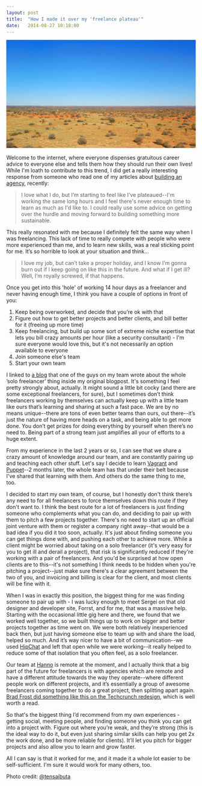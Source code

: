 ```yaml
---
layout: post
title:  "How I made it over my 'freelance plateau'"
date:   2014-08-27 10:18:00
---
```


![Desert](/media/2014/08/27/desert.jpg)

Welcome to the internet, where everyone dispenses gratuitous career advice to everyone else and tells them how they should run their own lives! While I'm loath to contribute to this trend, I did get a really interesting response from someone who read one of my articles about [building an agency](/2014/05/freelancer-to-agency/), recently:

> I love what I do, but I’m starting to feel like I’ve plateaued--I'm working the same long hours and I feel there's never enough time to learn as much as I'd like to. I could really use some advice on getting over the hurdle and moving forward to building something more sustainable.

This really resonated with me because I definitely felt the same way when I was freelancing. This lack of time to really compete with people who were more experienced than me, and to learn new skills, was a real sticking point for me. It’s so horrible to look at your situation and think…

> I love my job, but can’t take a proper holiday, and I know I’m gonna burn out if I keep going on like this in the future. And what if I get ill? Well, I’m royally screwed, if that happens.

Once you get into this 'hole' of working 14 hour days as a freelancer and never having enough time, I think you have a couple of options in front of you:

1. Keep being overworked, and decide that you’re ok with that
2. Figure out how to get better projects and better clients, and bill better for it (freeing up more time)
3. Keep freelancing, but build up some sort of extreme niche expertise that lets you bill crazy amounts per hour (like a security consultant) - I'm sure everyone would love this, but it's not necessarily an option available to everyone
4. Join someone else's team
5. Start your own team

I linked to [a blog](http://hanno.co/logbook/giving-up-freelance-freedom) that one of the guys on my team wrote about the whole ’solo freelancer’ thing inside my original blogpost. It's something I feel pretty strongly about, actually. It might sound a little bit cocky (and there are some exceptional freelancers, for sure), but I sometimes don’t think freelancers working by themselves can actually keep up with a little team like ours that’s learning and sharing at such a fast pace. We are by no means unique--there are tons of even better teams than ours, out there--it’s just the nature of having more heads on a task, and being able to get more done. You don’t get prizes for doing everything by yourself when there’s no need to. Being part of a strong team just amplifies all your of efforts to a huge extent.

From my experience in the last 2 years or so, I can see that we share a crazy amount of knowledge around our team, and are constantly pairing up and teaching each other stuff. Let's say I decide to learn [Vagrant](http://vagrantup.com/) and [Puppet](https://puppetlabs.com/learn)--2 months later, the whole team has that under their belt because I've shared that learning with them. And others do the same thing to me, too.

I decided to start my own team, of course, but I honestly don't think there’s any need to for all freelancers to force themselves down this route if they don't want to. I think the best route for a lot of freelancers is just finding someone who complements what you can do, and deciding to pair up with them to pitch a few projects together. There's no need to start up an official joint venture with them or register a company right away--that would be a bad idea if you did it too soon, actually. It's just about finding someone you can get things done with, and pushing each other to achieve more. While a client might be worried about taking on a solo freelancer (it's very easy for you to get ill and derail a project), that risk is significantly reduced if they're working with a pair of freelancers. And you'd be surprised at how open clients are to this--it's not something I think needs to be hidden when you're pitching a project--just make sure there's a clear agreement between the two of you, and invoicing and billing is clear for the client, and most clients will be fine with it.

When I was in exactly this position, the biggest thing for me was finding someone to pair up with - I was lucky enough to meet Sergei on that old designer and developer site, Forrst, and for me, that was a massive help. Starting with the occasional little gig here and there, we found that we worked well together, so we built things up to work on bigger and better projects together as time went on. We were both relatively inexperienced back then, but just having someone else to team up with and share the load, helped so much. And it’s way nicer to have a bit of communication--we used [HipChat](https://www.hipchat.com/) and left that open while we were working--it really helped to reduce some of that isolation that you often feel, as a solo freelancer.

Our team at [Hanno](http://hanno.co) is remote at the moment, and I actually think that a big part of the future for freelancers is with agencies which are remote and have a different attitude towards the way they operate--where different people work on different projects, and it’s essentially a group of awesome freelancers coming together to do a great project, then splitting apart again. [Brad Frost did something like this on the Techcrunch redesign](http://bradfrostweb.com/blog/post/techcrunch/), which is well worth a read.

So that's the biggest thing I’d recommend from my own experiences - getting social, meeting people, and finding someone you think you can get into a project with. Figure out where you’re weak, and they’re strong (this is the ideal way to do it, but even just sharing similar skills can help you get 2x the work done, and be more reliable for clients). It’ll let you pitch for bigger projects and also allow you to learn and grow faster.

All I can say is that it worked for me, and it made it a whole lot easier to be self-sufficient. I'm sure it would work for many others, too.

Photo credit: [@tensaibuta](https://www.flickr.com/photos/97657657@N00/1918688483/in/photolist-4DQf8Y-e3mKXW-eH72Qg-3VxMeV-rwHQ3-9GLJcS-bzTEP9-4vXxky-7xHZo-oUxmzZ-dN7udj-cY9L53-dEfd12-7dXmyZ-e7aJM-4Pv3Xp-8y69iL-7xFQv-fFHuYV-4a9xDL-iF32D2-5cVaQ2-9ewxKH-eguudE-fPw8Vk-4Qh8y8-5DqpEW-dkwtzd-cK4FDj-cYe9rS-e8NBzX-fG15eW-e7FwwG-6CEiZs-KfAW-9ePUKR-4eXv9V-6ao69K-ixN4ZU-4ZMA3T-4ZMyic-dNcdHP-4FFrLq-cK3kMs-4cH8o3-vgbD8-556Uvk-dYDqye-8AmezQ-gyzKm5)